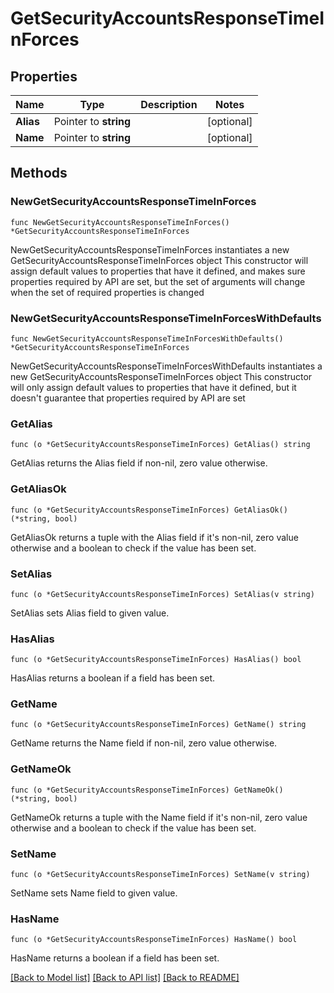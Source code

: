 # GetSecurityAccountsResponseTimeInForces

## Properties

Name | Type | Description | Notes
------------ | ------------- | ------------- | -------------
**Alias** | Pointer to **string** |  | [optional] 
**Name** | Pointer to **string** |  | [optional] 

## Methods

### NewGetSecurityAccountsResponseTimeInForces

`func NewGetSecurityAccountsResponseTimeInForces() *GetSecurityAccountsResponseTimeInForces`

NewGetSecurityAccountsResponseTimeInForces instantiates a new GetSecurityAccountsResponseTimeInForces object
This constructor will assign default values to properties that have it defined,
and makes sure properties required by API are set, but the set of arguments
will change when the set of required properties is changed

### NewGetSecurityAccountsResponseTimeInForcesWithDefaults

`func NewGetSecurityAccountsResponseTimeInForcesWithDefaults() *GetSecurityAccountsResponseTimeInForces`

NewGetSecurityAccountsResponseTimeInForcesWithDefaults instantiates a new GetSecurityAccountsResponseTimeInForces object
This constructor will only assign default values to properties that have it defined,
but it doesn't guarantee that properties required by API are set

### GetAlias

`func (o *GetSecurityAccountsResponseTimeInForces) GetAlias() string`

GetAlias returns the Alias field if non-nil, zero value otherwise.

### GetAliasOk

`func (o *GetSecurityAccountsResponseTimeInForces) GetAliasOk() (*string, bool)`

GetAliasOk returns a tuple with the Alias field if it's non-nil, zero value otherwise
and a boolean to check if the value has been set.

### SetAlias

`func (o *GetSecurityAccountsResponseTimeInForces) SetAlias(v string)`

SetAlias sets Alias field to given value.

### HasAlias

`func (o *GetSecurityAccountsResponseTimeInForces) HasAlias() bool`

HasAlias returns a boolean if a field has been set.

### GetName

`func (o *GetSecurityAccountsResponseTimeInForces) GetName() string`

GetName returns the Name field if non-nil, zero value otherwise.

### GetNameOk

`func (o *GetSecurityAccountsResponseTimeInForces) GetNameOk() (*string, bool)`

GetNameOk returns a tuple with the Name field if it's non-nil, zero value otherwise
and a boolean to check if the value has been set.

### SetName

`func (o *GetSecurityAccountsResponseTimeInForces) SetName(v string)`

SetName sets Name field to given value.

### HasName

`func (o *GetSecurityAccountsResponseTimeInForces) HasName() bool`

HasName returns a boolean if a field has been set.


[[Back to Model list]](../README.md#documentation-for-models) [[Back to API list]](../README.md#documentation-for-api-endpoints) [[Back to README]](../README.md)


